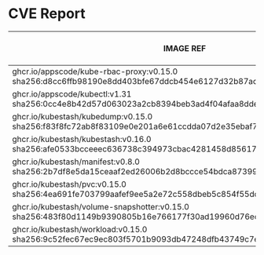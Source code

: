 # CVE Report
|                                                        IMAGE REF                                                        |      OS       | CRITICAL<BR>(OS, OTHER) | HIGH<BR>(OS, OTHER) | MEDIUM<BR>(OS, OTHER) | LOW<BR>(OS, OTHER) | UNKNOWN<BR>(OS, OTHER) |
|-------------------------------------------------------------------------------------------------------------------------|---------------|-------------------------|---------------------|-----------------------|--------------------|------------------------|
| ghcr.io/appscode/kube-rbac-proxy:v0.15.0<br>sha256:d8cc6ffb98190e8dd403bfe67ddcb454e6127d32b87acc237b3e5240f70a20fb     | debian 11.8   | 0, 2                    | 0, 7                | 0, 18                 | 0, 0               | 1, 0                   |
| ghcr.io/appscode/kubectl:v1.31<br>sha256:0cc4e8b42d57d063023a2cb8394beb3ad4f04afaa8dde5b218e5fc637e31dc21               |               | 0, 0                    | 0, 1                | 0, 0                  | 0, 0               | 0, 0                   |
| ghcr.io/kubestash/kubedump:v0.15.0<br>sha256:f83f8fc72ab8f83109e0e201a6e61ccdda07d2e35ebaf7edf2a755a44c531647           |               | 0, 1                    | 0, 1                | 0, 3                  | 0, 0               | 0, 0                   |
| ghcr.io/kubestash/kubestash:v0.16.0<br>sha256:afe0533bcceeec636738c394973cbac4281458d856176604113994f3a9e9c086          | alpine 3.21.2 | 0, 1                    | **2**, 1            | 2, 3                  | 0, 0               | 2, 0                   |
| ghcr.io/kubestash/manifest:v0.8.0<br>sha256:2b7df8e5da15ceaaf2ed26006b2d8bccce54bdca87399223b7bf8b6503973739            |               | 0, 1                    | 0, 1                | 0, 3                  | 0, 0               | 0, 0                   |
| ghcr.io/kubestash/pvc:v0.15.0<br>sha256:4ea691fe703799aafef9ee5a2e72c558dbeb5c854f55dd74248ce9a0ac609ccc                |               | 0, 1                    | 0, 1                | 0, 3                  | 0, 0               | 0, 0                   |
| ghcr.io/kubestash/volume-snapshotter:v0.15.0<br>sha256:483f80d1149b9390805b16e766177f30ad19960d76eca8d6bd32e22437309eca |               | 0, 0                    | 0, 0                | 0, 0                  | 0, 0               | 0, 0                   |
| ghcr.io/kubestash/workload:v0.15.0<br>sha256:9c52fec67ec9ec803f5701b9093db47248dfb43749c7e3a1b79bc2a0e59da29f           |               | 0, 1                    | 0, 1                | 0, 3                  | 0, 0               | 0, 0                   |
